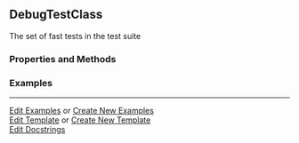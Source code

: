 ## <a id="Peeves.TestUtils.DebugTestClass">DebugTestClass</a>
The set of fast tests in the test suite

### Properties and Methods


### Examples


___

[Edit Examples](https://github.com/McCoyGroup/References/edit/gh-pages/Documentation/examples/Peeves/TestUtils/DebugTestClass.md) or 
[Create New Examples](https://github.com/McCoyGroup/References/new/gh-pages/?filename=Documentation/examples/Peeves/TestUtils/DebugTestClass.md) <br/>
[Edit Template](https://github.com/McCoyGroup/References/edit/gh-pages/Documentation/templates/Peeves/TestUtils/DebugTestClass.md) or 
[Create New Template](https://github.com/McCoyGroup/References/new/gh-pages/?filename=Documentation/templates/Peeves/TestUtils/DebugTestClass.md) <br/>
[Edit Docstrings](https://github.com/McCoyGroup/Peeves/edit/master/TestUtils.py?message=Update%20Docs)